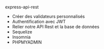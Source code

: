 express-api-rest

- Créer des validateurs personnalisés
- Authentification avec JWT
- Relier notre API Rest et la base de données
- Sequelize
- Insomnia
- PHPMYADMIN